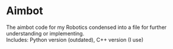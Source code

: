 # Aimbot
The aimbot code for my Robotics condensed into a file for further understanding or implementing.<br/>
Includes: Python version (outdated), C++ version (I use)
